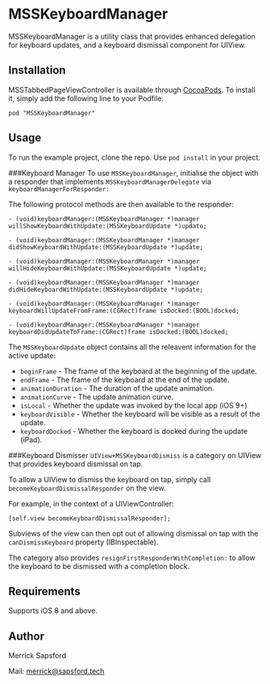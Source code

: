 # MSSKeyboardManager

MSSKeyboardManager is a utility class that provides enhanced delegation for keyboard updates, and a keyboard dismissal component for UIView.

## Installation
MSSTabbedPageViewController is available through [CocoaPods](http://cocoapods.org). To install it, simply add the following line to your Podfile:

    pod "MSSKeyboardManager"
    
## Usage
To run the example project, clone the repo. Use `pod install` in your project.

###Keyboard Manager
To use `MSSKeyboardManager`, initialise the object with a responder that implements `MSSKeyboardManagerDelegate` via `keyboardManagerForResponder:`

The following protocol methods are then available to the responder:

```
- (void)keyboardManager:(MSSKeyboardManager *)manager willShowKeyboardWithUpdate:(MSSKeyboardUpdate *)update;

- (void)keyboardManager:(MSSKeyboardManager *)manager didShowKeyboardWithUpdate:(MSSKeyboardUpdate *)update;

- (void)keyboardManager:(MSSKeyboardManager *)manager willHideKeyboardWithUpdate:(MSSKeyboardUpdate *)update;

- (void)keyboardManager:(MSSKeyboardManager *)manager didHideKeyboardWithUpdate:(MSSKeyboardUpdate *)update;

- (void)keyboardManager:(MSSKeyboardManager *)manager keyboardWillUpdateFromFrame:(CGRect)frame isDocked:(BOOL)docked;

- (void)keyboardManager:(MSSKeyboardManager *)manager keyboardDidUpdateToFrame:(CGRect)frame isDocked:(BOOL)docked;
```

The `MSSKeyboardUpdate` object contains all the releavent information for the active update:

- `beginFrame` - The frame of the keyboard at the beginning of the update.
- `endFrame` - The frame of the keyboard at the end of the update.
- `animationDuration` - The duration of the update animation.
- `animationCurve` - The update animation curve.
- `isLocal` - Whether the update was invoked by the local app (iOS 9+)
- `keyboardVisible` - Whether the keyboard will be visible as a result of the update.
- `keyboardDocked` - Whether the keyboard is docked during the update (iPad).

###Keyboard Dismisser
`UIView+MSSKeyboardDismiss` is a category on UIView that provides keyboard dismissal on tap.

To allow a UIView to dismiss the keyboard on tap, simply call `becomeKeyboardDismissalResponder` on the view. 

For example, in the context of a UIViewController:
```
[self.view becomeKeyboardDismissalResponder];
```

Subviews of the view can then opt out of allowing dismissal on tap with the `canDismissKeyboard` property (IBInspectable).

The category also provides `resignFirstResponderWithCompletion:` to allow the keyboard to be dismissed with a completion block.

## Requirements
Supports iOS 8 and above.

## Author
Merrick Sapsford

Mail: [merrick@sapsford.tech](mailto:merrick@sapsford.tech)